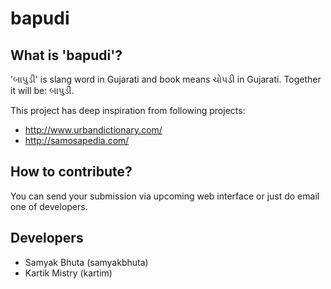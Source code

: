 bapudi
======

What is 'bapudi'?
-----------------
'બાપુડી' is slang word in Gujarati and book means ચોપડી in Gujarati. Together it will be: બાપુડી.

This project has deep inspiration from following projects:

* http://www.urbandictionary.com/
* http://samosapedia.com/

How to contribute?
------------------
You can send your submission via upcoming web interface or just do email one of developers.

Developers
----------
* Samyak Bhuta (samyakbhuta)
* Kartik Mistry (kartim)